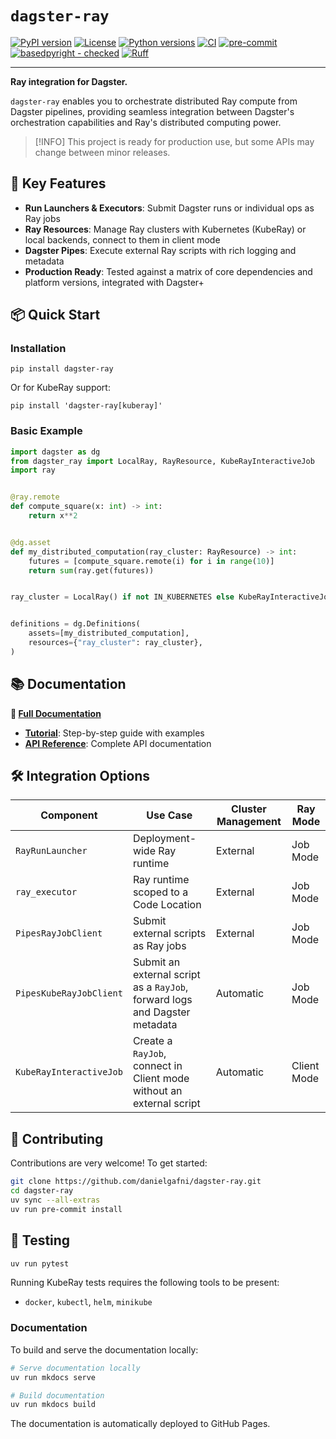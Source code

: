 # `dagster-ray`

[![PyPI version](https://img.shields.io/pypi/v/dagster-ray.svg)](https://pypi.python.org/pypi/dagster-ray)
[![License](https://img.shields.io/pypi/l/dagster-ray.svg)](https://pypi.python.org/pypi/dagster-ray)
[![Python versions](https://img.shields.io/pypi/pyversions/dagster-ray.svg)](https://pypi.python.org/pypi/dagster-ray)
[![CI](https://github.com/danielgafni/dagster-ray/actions/workflows/CI.yml/badge.svg)](https://github.com/danielgafni/dagster-ray/actions/workflows/CI.yml)
[![pre-commit](https://img.shields.io/badge/pre--commit-enabled-brightgreen?logo=pre-commit&logoColor=white)](https://github.com/pre-commit/pre-commit)
[![basedpyright - checked](https://img.shields.io/badge/basedpyright-checked-42b983)](https://docs.basedpyright.com)
[![Ruff](https://img.shields.io/endpoint?url=https://raw.githubusercontent.com/astral-sh/ruff/main/assets/badge/v2.json)](https://github.com/astral-sh/ruff)

---

**Ray integration for Dagster.**

`dagster-ray` enables you to orchestrate distributed Ray compute from Dagster pipelines, providing seamless integration between Dagster's orchestration capabilities and Ray's distributed computing power.

> [!INFO]
> This project is ready for production use, but some APIs may change between minor releases.

## 🚀 Key Features

- **Run Launchers & Executors**: Submit Dagster runs or individual ops as Ray jobs
- **Ray Resources**: Manage Ray clusters with Kubernetes (KubeRay) or local backends, connect to them in client mode
- **Dagster Pipes**: Execute external Ray scripts with rich logging and metadata
- **Production Ready**: Tested against a matrix of core dependencies and platform versions, integrated with Dagster+

## 📦 Quick Start

### Installation

```shell
pip install dagster-ray
```

Or for KubeRay support:
```shell
pip install 'dagster-ray[kuberay]'
```

### Basic Example

```python
import dagster as dg
from dagster_ray import LocalRay, RayResource, KubeRayInteractiveJob
import ray


@ray.remote
def compute_square(x: int) -> int:
    return x**2


@dg.asset
def my_distributed_computation(ray_cluster: RayResource) -> int:
    futures = [compute_square.remote(i) for i in range(10)]
    return sum(ray.get(futures))


ray_cluster = LocalRay() if not IN_KUBERNETES else KubeRayInteractiveJob()


definitions = dg.Definitions(
    assets=[my_distributed_computation],
    resources={"ray_cluster": ray_cluster},
)
```

## 📚 Documentation

**📖 [Full Documentation](https://danielgafni.github.io/dagster-ray)**

- **[Tutorial](https://danielgafni.github.io/dagster-ray/tutorial/)**: Step-by-step guide with examples
- **[API Reference](https://danielgafni.github.io/dagster-ray/api/)**: Complete API documentation

## 🛠️ Integration Options

| Component | Use Case | Cluster Management | Ray Mode |
|-----------|----------|-------------------|------|
| `RayRunLauncher` | Deployment-wide Ray runtime | External | Job Mode |
| `ray_executor` | Ray runtime scoped to a Code Location | External | Job Mode |
| `PipesRayJobClient` | Submit external scripts as Ray jobs | External | Job Mode |
| `PipesKubeRayJobClient` | Submit an external script as a `RayJob`, forward logs and Dagster metadata | Automatic | Job Mode |
| `KubeRayInteractiveJob` | Create a `RayJob`, connect in Client mode without an external script  | Automatic | Client Mode |

## 🤝 Contributing

Contributions are very welcome! To get started:

```bash
git clone https://github.com/danielgafni/dagster-ray.git
cd dagster-ray
uv sync --all-extras
uv run pre-commit install
```

## 🧪 Testing

```bash
uv run pytest
```

Running KubeRay tests requires the following tools to be present:
- `docker`, `kubectl`, `helm`, `minikube`

### Documentation

To build and serve the documentation locally:

```bash
# Serve documentation locally
uv run mkdocs serve

# Build documentation
uv run mkdocs build
```

The documentation is automatically deployed to GitHub Pages.
